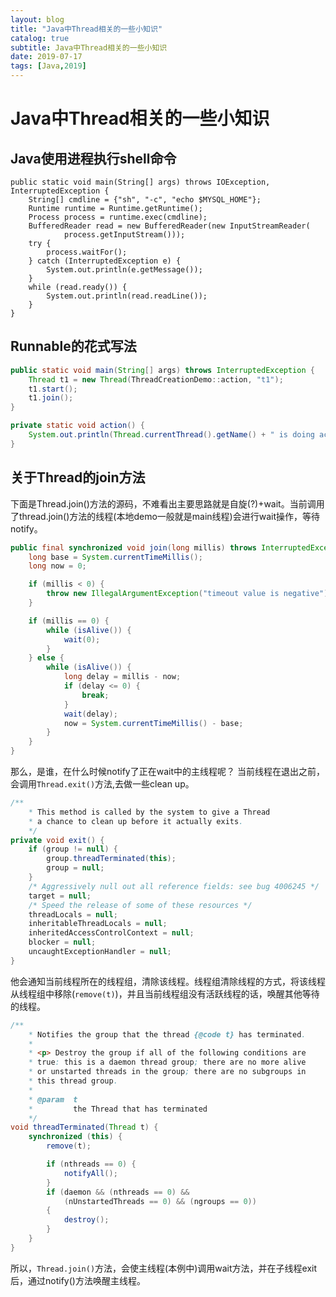 ```yaml
---
layout: blog
title: "Java中Thread相关的一些小知识"
catalog: true
subtitle: Java中Thread相关的一些小知识
date: 2019-07-17
tags: [Java,2019]
---
```

# Java中Thread相关的一些小知识

## Java使用进程执行shell命令
```
public static void main(String[] args) throws IOException, InterruptedException {
    String[] cmdline = {"sh", "-c", "echo $MYSQL_HOME"};
    Runtime runtime = Runtime.getRuntime();
    Process process = runtime.exec(cmdline);
    BufferedReader read = new BufferedReader(new InputStreamReader(
            process.getInputStream()));
    try {
        process.waitFor();
    } catch (InterruptedException e) {
        System.out.println(e.getMessage());
    }
    while (read.ready()) {
        System.out.println(read.readLine());
    }
}
```

## Runnable的花式写法
```java
public static void main(String[] args) throws InterruptedException {
    Thread t1 = new Thread(ThreadCreationDemo::action, "t1");
    t1.start();
    t1.join();
}

private static void action() {
    System.out.println(Thread.currentThread().getName() + " is doing action!");
}
```

## 关于Thread的join方法
下面是Thread.join()方法的源码，不难看出主要思路就是自旋(?)+wait。当前调用了thread.join()方法的线程(本地demo一般就是main线程)会进行wait操作，等待notify。
```java
public final synchronized void join(long millis) throws InterruptedException {
    long base = System.currentTimeMillis();
    long now = 0;

    if (millis < 0) {
        throw new IllegalArgumentException("timeout value is negative");
    }

    if (millis == 0) {
        while (isAlive()) {
            wait(0);
        }
    } else {
        while (isAlive()) {
            long delay = millis - now;
            if (delay <= 0) {
                break;
            }
            wait(delay);
            now = System.currentTimeMillis() - base;
        }
    }
}
```
那么，是谁，在什么时候notify了正在wait中的主线程呢？
当前线程在退出之前，会调用`Thread.exit()`方法,去做一些clean up。
```java
/**
    * This method is called by the system to give a Thread
    * a chance to clean up before it actually exits.
    */
private void exit() {
    if (group != null) {
        group.threadTerminated(this);
        group = null;
    }
    /* Aggressively null out all reference fields: see bug 4006245 */
    target = null;
    /* Speed the release of some of these resources */
    threadLocals = null;
    inheritableThreadLocals = null;
    inheritedAccessControlContext = null;
    blocker = null;
    uncaughtExceptionHandler = null;
}
```
他会通知当前线程所在的线程组，清除该线程。线程组清除线程的方式，将该线程从线程组中移除(`remove(t)`)，并且当前线程组没有活跃线程的话，唤醒其他等待的线程。
```java
/**
    * Notifies the group that the thread {@code t} has terminated.
    *
    * <p> Destroy the group if all of the following conditions are
    * true: this is a daemon thread group; there are no more alive
    * or unstarted threads in the group; there are no subgroups in
    * this thread group.
    *
    * @param  t
    *         the Thread that has terminated
    */
void threadTerminated(Thread t) {
    synchronized (this) {
        remove(t);

        if (nthreads == 0) {
            notifyAll();
        }
        if (daemon && (nthreads == 0) &&
            (nUnstartedThreads == 0) && (ngroups == 0))
        {
            destroy();
        }
    }
}
```
所以，`Thread.join()`方法，会使主线程(本例中)调用wait方法，并在子线程exit后，通过notify()方法唤醒主线程。